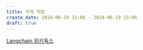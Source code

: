 ```yaml
---
title: 무제 파일
create_date: 2024-06-19 15:06 - 2024-06-19 15:06
draft: true
---
```

[Langchain 위키독스](https://wikidocs.net/book/14473)

